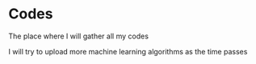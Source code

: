 # Codes
The place where I will gather all my codes

I will try to upload more machine learning algorithms as the time passes
